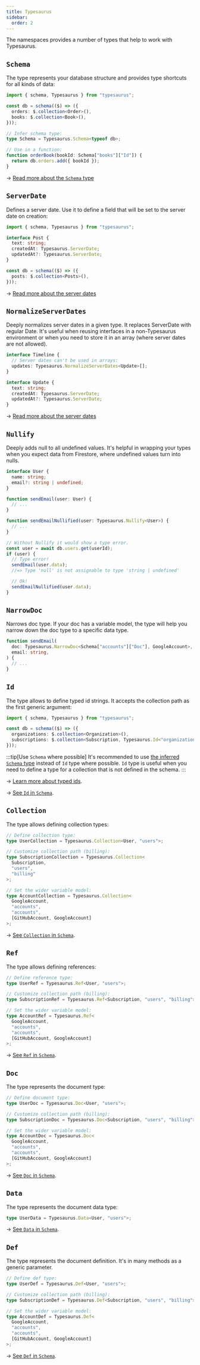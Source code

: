 ```yaml
---
title: Typesaurus
sidebar:
  order: 2
---
```


The namespaces provides a number of types that help to work with Typesaurus.

## `Schema`

The type represents your database structure and provides type shortcuts for all kinds of data:

```ts
import { schema, Typesaurus } from "typesaurus";

const db = schema(($) => ({
  orders: $.collection<Order>(),
  books: $.collection<Book>(),
}));

// Infer schema type:
type Schema = Typesaurus.Schema<typeof db>;

// Use in a function:
function orderBook(bookId: Schema["books"]["Id"]) {
  return db.orders.add({ bookId });
}
```

→ [Read more about the `Schema` type](/types/schema/)

## `ServerDate`

Defines a server date. Use it to define a field that will be set to the server date on creation:

```ts
import { schema, Typesaurus } from "typesaurus";

interface Post {
  text: string;
  createdAt: Typesaurus.ServerDate;
  updatedAt?: Typesaurus.ServerDate;
}

const db = schema(($) => ({
  posts: $.collection<Posts>(),
}));
```

→ [Read more about the server dates](/type-safety/server-dates/)

## `NormalizeServerDates`

Deeply normalizes server dates in a given type. It replaces ServerDate with regular Date. It's useful when reusing interfaces in a non-Typesaurus environment or when you need to store it in an array (where server dates are not allowed).

```ts
interface Timeline {
  // Server dates can't be used in arrays:
  updates: Typesaurus.NormalizeServerDates<Update>[];
}

interface Update {
  text: string;
  createdAt: Typesaurus.ServerDate;
  updatedAt?: Typesaurus.ServerDate;
}
```

→ [Read more about the server dates](/type-safety/server-dates/)

## `Nullify`

Deeply adds null to all undefined values. It's helpful in wrapping your types when you expect data from Firestore, where undefined values turn into nulls.

```ts
interface User {
  name: string;
  email?: string | undefined;
}

function sendEmail(user: User) {
  // ...
}

function sendEmailNullified(user: Typesaurus.Nullify<User>) {
  // ...
}

// Without Nullify it would show a type error.
const user = await db.users.get(userId);
if (user) {
  // Type error!
  sendEmail(user.data);
  //=> Type 'null' is not assignable to type 'string | undefined'

  // Ok!
  sendEmailNullified(user.data);
}
```

## `NarrowDoc`

Narrows doc type. If your doc has a variable model, the type will help you narrow down the doc type to a specific data type.

```ts
function sendEmail(
  doc: Typesaurus.NarrowDoc<Schema["accounts"]["Doc"], GoogleAccount>,
  email: string,
) {
  // ...
}
```

## `Id`

The type allows to define typed id strings. It accepts the collection path as the first generic argument:

```ts
import { schema, Typesaurus } from "typesaurus";

const db = schema(($) => ({
  organizations: $.collection<Organization>(),
  subscriptions: $.collection<Subscription, Typesaurus.Id<"organizations">>(),
}));
```

:::tip[Use `Schema` where possible]
It's recommended to use [the inferred `Schema` type](/types/schema/#id) instead of `Id` type where possible. `Id` type is useful when you need to define a type for a collection that is not defined in the schema.
:::

→ [Learn more about typed ids](/type-safety/typed-ids/).

→ [See `Id` in `Schema`](/types/schema/#id).

## `Collection`

The type allows defining collection types:

```ts
// Define collection type:
type UserCollection = Typesaurus.Collection<User, "users">;

// Customize collection path (billing):
type SubscriptionCollection = Typesaurus.Collection<
  Subscription,
  "users",
  "billing"
>;

// Set the wider variable model:
type AccountCollection = Typesaurus.Collection<
  GoogleAccount,
  "accounts",
  "accounts",
  [GitHubAccount, GoogleAccount]
>;
```

→ [See `Collection` in `Schema`](/types/schema/#collection).

## `Ref`

The type allows defining references:

```ts
// Define reference type:
type UserRef = Typesaurus.Ref<User, "users">;

// Customize collection path (billing):
type SubscriptionRef = Typesaurus.Ref<Subscription, "users", "billing">;

// Set the wider variable model:
type AccountRef = Typesaurus.Ref<
  GoogleAccount,
  "accounts",
  "accounts",
  [GitHubAccount, GoogleAccount]
>;
```

→ [See `Ref` in `Schema`](/types/schema/#ref).

## `Doc`

The type represents the document type:

```ts
// Define document type:
type UserDoc = Typesaurus.Doc<User, "users">;

// Customize collection path (billing):
type SubscriptionDoc = Typesaurus.Doc<Subscription, "users", "billing">;

// Set the wider variable model:
type AccountDoc = Typesaurus.Doc<
  GoogleAccount,
  "accounts",
  "accounts",
  [GitHubAccount, GoogleAccount]
>;
```

→ [See `Doc` in `Schema`](/types/schema/#doc).

## `Data`

The type represents the document data type:

```ts
type UserData = Typesaurus.Data<User, "users">;
```

→ [See `Data` in `Schema`](/types/schema/#data).

## `Def`

The type represents the document definition. It's in many methods as a generic parameter.

```ts
// Define def type:
type UserDef = Typesaurus.Def<User, "users">;

// Customize collection path (billing):
type SubscriptionDef = Typesaurus.Def<Subscription, "users", "billing">;

// Set the wider variable model:
type AccountDef = Typesaurus.Def<
  GoogleAccount,
  "accounts",
  "accounts",
  [GitHubAccount, GoogleAccount]
>;
```

→ [See `Def` in `Schema`](/types/schema/#def).
